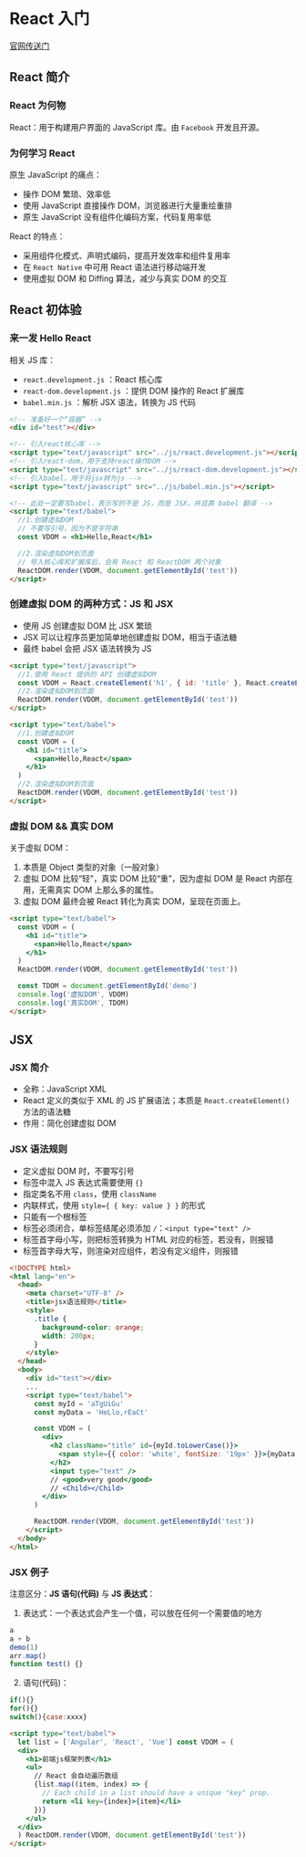 # React 入门

[官网传送门](https://reactjs.org/)

## React 简介

### React 为何物

React：用于构建用户界面的 JavaScript 库。由 `Facebook` 开发且开源。

### 为何学习 React

原生 JavaScript 的痛点：

- 操作 DOM 繁琐、效率低
- 使用 JavaScript 直接操作 DOM，浏览器进行大量重绘重排
- 原生 JavaScript 没有组件化编码方案，代码复用率低

React 的特点：

- 采用组件化模式、声明式编码，提高开发效率和组件复用率
- 在 `React Native` 中可用 React 语法进行移动端开发
- 使用虚拟 DOM 和 Diffing 算法，减少与真实 DOM 的交互

## React 初体验

### 来一发 Hello React

相关 JS 库：

- `react.development.js` ：React 核心库
- `react-dom.development.js` ：提供 DOM 操作的 React 扩展库
- `babel.min.js` ：解析 JSX 语法，转换为 JS 代码

```html
<!-- 准备好一个“容器” -->
<div id="test"></div>

<!-- 引入react核心库 -->
<script type="text/javascript" src="../js/react.development.js"></script>
<!-- 引入react-dom，用于支持react操作DOM -->
<script type="text/javascript" src="../js/react-dom.development.js"></script>
<!-- 引入babel，用于将jsx转为js -->
<script type="text/javascript" src="../js/babel.min.js"></script>

<!-- 此处一定要写babel，表示写的不是 JS，而是 JSX，并且靠 babel 翻译 -->
<script type="text/babel">
  //1.创建虚拟DOM
  // 不要写引号，因为不是字符串
  const VDOM = <h1>Hello,React</h1>

  //2.渲染虚拟DOM到页面
  // 导入核心库和扩展库后，会有 React 和 ReactDOM 两个对象
  ReactDOM.render(VDOM, document.getElementById('test'))
</script>
```

### 创建虚拟 DOM 的两种方式：JS 和 JSX

- 使用 JS 创建虚拟 DOM 比 JSX 繁琐
- JSX 可以让程序员更加简单地创建虚拟 DOM，相当于语法糖
- 最终 babel 会把 JSX 语法转换为 JS

```html
<script type="text/javascript">
  //1.使用 React 提供的 API 创建虚拟DOM
  const VDOM = React.createElement('h1', { id: 'title' }, React.createElement('span', {}, 'Hello,React'))
  //2.渲染虚拟DOM到页面
  ReactDOM.render(VDOM, document.getElementById('test'))
</script>
```

```html
<script type="text/babel">
  //1.创建虚拟DOM
  const VDOM = (
    <h1 id="title">
      <span>Hello,React</span>
    </h1>
  )
  //2.渲染虚拟DOM到页面
  ReactDOM.render(VDOM, document.getElementById('test'))
</script>
```

### 虚拟 DOM && 真实 DOM

关于虚拟 DOM：

1. 本质是 Object 类型的对象（一般对象）
2. 虚拟 DOM 比较“轻”，真实 DOM 比较“重”，因为虚拟 DOM 是 React 内部在用，无需真实 DOM 上那么多的属性。
3. 虚拟 DOM 最终会被 React 转化为真实 DOM，呈现在页面上。

```html
<script type="text/babel">
  const VDOM = (
    <h1 id="title">
      <span>Hello,React</span>
    </h1>
  )
  ReactDOM.render(VDOM, document.getElementById('test'))

  const TDOM = document.getElementById('demo')
  console.log('虚拟DOM', VDOM)
  console.log('真实DOM', TDOM)
</script>
```

## JSX

### JSX 简介

- 全称：JavaScript XML
- React 定义的类似于 XML 的 JS 扩展语法；本质是 `React.createElement()` 方法的语法糖
- 作用：简化创建虚拟 DOM

### JSX 语法规则

- 定义虚拟 DOM 时，不要写引号
- 标签中混入 JS 表达式需要使用 `{}`
- 指定类名不用 `class`，使用 `className`
- 内联样式，使用 `style={ { key: value } }` 的形式
- 只能有一个根标签
- 标签必须闭合，单标签结尾必须添加 `/`：`<input type="text" />`
- 标签首字母小写，则把标签转换为 HTML 对应的标签，若没有，则报错
- 标签首字母大写，则渲染对应组件，若没有定义组件，则报错

```html
<!DOCTYPE html>
<html lang="en">
  <head>
    <meta charset="UTF-8" />
    <title>jsx语法规则</title>
    <style>
      .title {
        background-color: orange;
        width: 200px;
      }
    </style>
  </head>
  <body>
    <div id="test"></div>
    ...
    <script type="text/babel">
      const myId = 'aTgUiGu'
      const myData = 'HeLlo,rEaCt'

      const VDOM = (
        <div>
          <h2 className="title" id={myId.toLowerCase()}>
            <span style={{ color: 'white', fontSize: '19px' }}>{myData.toLowerCase()}</span>
          </h2>
          <input type="text" />
          // <good>very good</good>
          // <Child></Child>
        </div>
      )

      ReactDOM.render(VDOM, document.getElementById('test'))
    </script>
  </body>
</html>
```

### JSX 例子

注意区分：**JS 语句(代码)** 与 **JS 表达式**：

1. 表达式：一个表达式会产生一个值，可以放在任何一个需要值的地方

```js
a
a + b
demo(1)
arr.map()
function test() {}
```

2. 语句(代码)：

```js
if(){}
for(){}
switch(){case:xxxx}
```

```html
<script type="text/babel">
  let list = ['Angular', 'React', 'Vue'] const VDOM = (
  <div>
    <h1>前端js框架列表</h1>
    <ul>
      // React 会自动遍历数组
      {list.map((item, index) => {
        // Each child in a list should have a unique "key" prop.
        return <li key={index}>{item}</li>
      })}
    </ul>
  </div>
  ) ReactDOM.render(VDOM, document.getElementById('test'))
</script>
```
